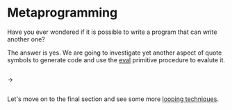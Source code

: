 ﻿# Metaprogramming
Have you ever wondered if it is possible to write a program that can write another one?

The answer is yes. We are going to investigate yet another aspect of quote symbols to generate code and use
the [eval](../primitives/eval.md) primitive procedure to evalute it.

```scheme

```
->
```

```

Let's move on to the final section and see some more [looping techniques](cps.md).
